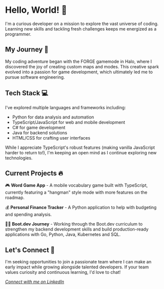 # Hello, World! 👋

I'm a curious developer on a mission to explore the vast universe of coding. Learning new skills and tackling fresh challenges keeps me energized as a programmer.

## My Journey 🚀

My coding adventure began with the FORGE gamemode in Halo, where I discovered the joy of creating custom maps and modes. This creative spark evolved into a passion for game development, which ultimately led me to pursue software engineering.

## Tech Stack 💻

I've explored multiple languages and frameworks including:
- Python for data analysis and automation
- TypeScript/JavaScript for web and mobile development
- C# for game development
- Java for backend solutions
- HTML/CSS for crafting user interfaces

While I appreciate TypeScript's robust features (making vanilla JavaScript harder to return to!), I'm keeping an open mind as I continue exploring new technologies.

## Current Projects 🔥

🎮 **Word Game App** - A mobile vocabulary game built with TypeScript, currently featuring a "hangman" style mode with more features on the roadmap.

💰 **Personal Finance Tracker** - A Python application to help with budgeting and spending analysis.

🏋️‍♂️ **Boot.dev Journey** - Working through the Boot.dev curriculum to strengthen my backend development skills and build production-ready applications with Go, Python, Java, Kubernetes and SQL.

## Let's Connect 🤝

I'm seeking opportunities to join a passionate team where I can make an early impact while growing alongside talented developers. If your team values curiosity and continuous learning, I'd love to chat!

*[Connect with me on LinkedIn](https://www.linkedin.com/in/desmond-readwin-797b30275/)*
